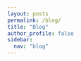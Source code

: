 ```yaml
---
layout: posts
permalink: /blog/
title: "Blog"
author_profile: false
sidebar:
  nav: "blog"
---
```




